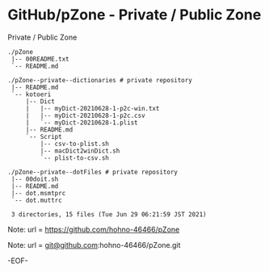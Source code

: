 # GitHub/pZone - Private / Public Zone

Private / Public Zone

    ./pZone
     |-- 00README.txt
     `-- README.md

    ./pZone--private--dictionaries # private repository
     |-- README.md
     `-- kotoeri
         |-- Dict
         |   |-- myDict-20210628-1-p2c-win.txt
         |   |-- myDict-20210628-1-p2c.csv
         |   `-- myDict-20210628-1.plist
         |-- README.md
         `-- Script
             |-- csv-to-plist.sh
             |-- macDict2winDict.sh
             `-- plist-to-csv.sh

    ./pZone--private--dotFiles # private repository
     |-- 00doit.sh
     |-- README.md
     |-- dot.msmtprc
     `-- dot.muttrc

     3 directories, 15 files (Tue Jun 29 06:21:59 JST 2021)

<!---

====

## Overview

pZone中のフォルダ/ファイルについての一般的な情報提供する．

Providing general information for the files and folders in the "pZone".

## Description

See 00README.txt

## Requirement

none.

## Usage

none.

## Installation

none.

## References

none.

## Licence

undefined.

## Author

[hohno-46466](https://github.com/hohno-46466) (@hohno_at_kuimc)

# See Also

See also 00README.txt, if prepared.

Thu Apr  9 14:57:40 JST 2020

-->

Note:	url = https://github.com/hohno-46466/pZone

Note:	url = git@github.com:hohno-46466/pZone.git

-EOF-
